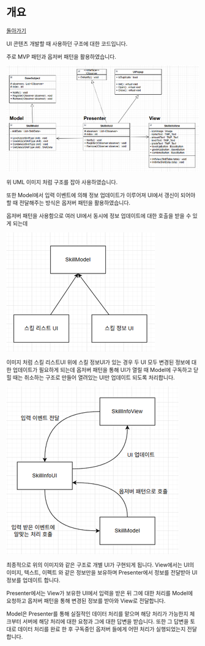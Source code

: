 # 개요
[돌아가기](https://github.com/ladius3565/Portfolio/blob/main/README.md)



UI 콘텐츠 개발할 때 사용하던 구조에 대한 코드입니다.

주로 MVP 패턴과 옵저버 패턴을 활용하였습니다.

![UML 이미지](https://github.com/ladius3565/Portfolio/blob/main/%EB%94%94%EC%9E%90%EC%9D%B8%20%ED%8C%A8%ED%84%B4%20%ED%99%9C%EC%9A%A9/Image/DesignPattern_UML.png)

위 UML 이미지 처럼 구조를 잡아 사용하였습니다.

또한 Model에서 입력 이벤트에 의해 정보 업데이트가 이루어져 UI에서 갱신이 되어야 할 때 전달해주는 방식은 옵저버 패턴을 활용하였습니다.

옵저버 패턴을 사용함으로 여러 UI에서 동시에 정보 업데이트에 대한 호출을 받을 수 있게 되는데 

![Observer 예시](https://github.com/ladius3565/Portfolio/blob/main/%EB%94%94%EC%9E%90%EC%9D%B8%20%ED%8C%A8%ED%84%B4%20%ED%99%9C%EC%9A%A9/Image/ObserverPattern_EX.png)

이미지 처럼 스킬 리스트UI 위에 스킬 정보UI가 있는 경우 두 UI 모두 변경된 정보에 대한 업데이트가 필요하게 되는데 옵저버 패턴을 통해 UI가 열릴 때 Model에 구독하고 닫힐 때는 취소하는 구조로 만들어 열려있는 UI만 업데이트 되도록 처리합니다.


![MVP 예시](https://github.com/ladius3565/Portfolio/blob/main/%EB%94%94%EC%9E%90%EC%9D%B8%20%ED%8C%A8%ED%84%B4%20%ED%99%9C%EC%9A%A9/Image/MVPPattern_EX.png)

최종적으로 위의 이미지와 같은 구조로 개별 UI가 구현되게 됩니다.
View에서는 UI의 이미지, 텍스트, 이펙트 와 같은 정보만을 보유하며 Presenter에서 정보를 전달받아 UI 정보를 업데이트 합니다.

Presenter에서는 View가 보유한 UI에서 입력을 받은 뒤 그에 대한 처리를 Model에 요청하고 옵저버 패턴을 통해 변경된 정보를 받아와 View로 전달합니다.

Model은 Presenter를 통해 실질적인 데이터 처리를 맡으며 해당 처리가 가능한지 체크부터 서버에 해당 처리에 대한 요청과 그에 대한 답변을 받습니다. 또한 그 답변을 토대로 데이터 처리를 완료 한 후 구독중인 옵저버 들에게 어떤 처리가 실행되었는지 전달합니다.
